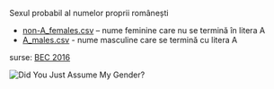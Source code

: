 Sexul probabil al numelor proprii românești

- [non-A_females.csv](names/non-A_females.csv)  – nume feminine care nu se termină în litera A
- [A_males.csv](names/A_males.csv)  - nume masculine care se termină cu litera A

surse: [BEC 2016](http://2016bec.ro/candidati/index.html) 

![Did You Just Assume My Gender?](https://i.kym-cdn.com/photos/images/original/001/182/645/379.jpg)